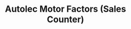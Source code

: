 ---
title: "Autolec Motor Factors (Sales Counter)"
url: /hove/autolec-motor-factors-sales-counter/
shop: Autoteile
---